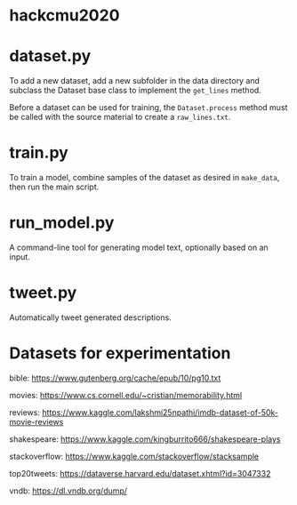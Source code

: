 # hackcmu2020

# dataset.py
To add a new dataset, add a new subfolder in the data directory and subclass 
the Dataset base class to implement the `get_lines` method.

Before a dataset can be used for training, the `Dataset.process` method must be
called with the source material to create a `raw_lines.txt`.

# train.py
To train a model, combine samples of the dataset as desired in `make_data`, then
run the main script.

# run_model.py
A command-line tool for generating model text, optionally based on an input.

# tweet.py
Automatically tweet generated descriptions.

# Datasets for experimentation
bible: https://www.gutenberg.org/cache/epub/10/pg10.txt

movies: https://www.cs.cornell.edu/~cristian/memorability.html

reviews: https://www.kaggle.com/lakshmi25npathi/imdb-dataset-of-50k-movie-reviews

shakespeare: https://www.kaggle.com/kingburrito666/shakespeare-plays

stackoverflow: https://www.kaggle.com/stackoverflow/stacksample

top20tweets: https://dataverse.harvard.edu/dataset.xhtml?id=3047332

vndb: https://dl.vndb.org/dump/
